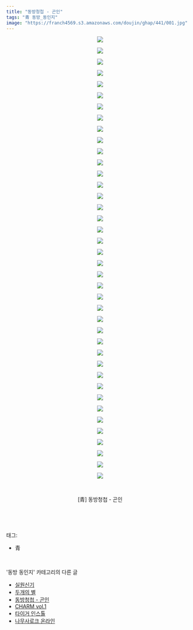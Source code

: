```yaml
---
title: "동방청첩 - 곤인"
tags: "青 동방_동인지"
image: "https://franch4569.s3.amazonaws.com/doujin/ghap/441/001.jpg"
---
```

<div class="article">
<p style="text-align: center; clear: none; float: none;"><img src="{{ site.imgserver2 }}/ghap/441/001.jpg"/></p>
<p style="text-align: center; clear: none; float: none;"><img src="{{ site.imgserver2 }}/ghap/441/002.jpg"/></p>
<p style="text-align: center; clear: none; float: none;"><img src="{{ site.imgserver2 }}/ghap/441/003.jpg"/></p>
<p style="text-align: center; clear: none; float: none;"><img src="{{ site.imgserver2 }}/ghap/441/004.jpg"/></p>
<p style="text-align: center; clear: none; float: none;"><img src="{{ site.imgserver2 }}/ghap/441/005.jpg"/></p>
<p style="text-align: center; clear: none; float: none;"><img src="{{ site.imgserver2 }}/ghap/441/006.jpg"/></p>
<p style="text-align: center; clear: none; float: none;"><img src="{{ site.imgserver2 }}/ghap/441/007.jpg"/></p>
<p style="text-align: center; clear: none; float: none;"><img src="{{ site.imgserver2 }}/ghap/441/008.jpg"/></p>
<p style="text-align: center; clear: none; float: none;"><img src="{{ site.imgserver2 }}/ghap/441/009.jpg"/></p>
<p style="text-align: center; clear: none; float: none;"><img src="{{ site.imgserver2 }}/ghap/441/010.jpg"/></p>
<p style="text-align: center; clear: none; float: none;"><img src="{{ site.imgserver2 }}/ghap/441/011.jpg"/></p>
<p style="text-align: center; clear: none; float: none;"><img src="{{ site.imgserver2 }}/ghap/441/012.jpg"/></p>
<p style="text-align: center; clear: none; float: none;"><img src="{{ site.imgserver2 }}/ghap/441/013.jpg"/></p>
<p style="text-align: center; clear: none; float: none;"><img src="{{ site.imgserver2 }}/ghap/441/014.jpg"/></p>
<p style="text-align: center; clear: none; float: none;"><img src="{{ site.imgserver2 }}/ghap/441/015.jpg"/></p>
<p style="text-align: center; clear: none; float: none;"><img src="{{ site.imgserver2 }}/ghap/441/016.jpg"/></p>
<p style="text-align: center; clear: none; float: none;"><img src="{{ site.imgserver2 }}/ghap/441/017.jpg"/></p>
<p style="text-align: center; clear: none; float: none;"><img src="{{ site.imgserver2 }}/ghap/441/018.jpg"/></p>
<p style="text-align: center; clear: none; float: none;"><img src="{{ site.imgserver2 }}/ghap/441/019.jpg"/></p>
<p style="text-align: center; clear: none; float: none;"><img src="{{ site.imgserver2 }}/ghap/441/020.jpg"/></p>
<p style="text-align: center; clear: none; float: none;"><img src="{{ site.imgserver2 }}/ghap/441/021.jpg"/></p>
<p style="text-align: center; clear: none; float: none;"><img src="{{ site.imgserver2 }}/ghap/441/022.jpg"/></p>
<p style="text-align: center; clear: none; float: none;"><img src="{{ site.imgserver2 }}/ghap/441/023.jpg"/></p>
<p style="text-align: center; clear: none; float: none;"><img src="{{ site.imgserver2 }}/ghap/441/024.jpg"/></p>
<p style="text-align: center; clear: none; float: none;"><img src="{{ site.imgserver2 }}/ghap/441/025.jpg"/></p>
<p style="text-align: center; clear: none; float: none;"><img src="{{ site.imgserver2 }}/ghap/441/026.jpg"/></p>
<p style="text-align: center; clear: none; float: none;"><img src="{{ site.imgserver2 }}/ghap/441/027.jpg"/></p>
<p style="text-align: center; clear: none; float: none;"><img src="{{ site.imgserver2 }}/ghap/441/028.jpg"/></p>
<p style="text-align: center; clear: none; float: none;"><img src="{{ site.imgserver2 }}/ghap/441/029.jpg"/></p>
<p style="text-align: center; clear: none; float: none;"><img src="{{ site.imgserver2 }}/ghap/441/030.jpg"/></p>
<p style="text-align: center; clear: none; float: none;"><img src="{{ site.imgserver2 }}/ghap/441/031.jpg"/></p>
<p style="text-align: center; clear: none; float: none;"><img src="{{ site.imgserver2 }}/ghap/441/032.jpg"/></p>
<p style="text-align: center; clear: none; float: none;"><img src="{{ site.imgserver2 }}/ghap/441/033.jpg"/></p>
<p style="text-align: center; clear: none; float: none;"><img src="{{ site.imgserver2 }}/ghap/441/034.jpg"/></p>
<p style="text-align: center; clear: none; float: none;"><img src="{{ site.imgserver2 }}/ghap/441/035.jpg"/></p>
<p style="text-align: center; clear: none; float: none;"><img src="{{ site.imgserver2 }}/ghap/441/036.jpg"/></p>
<p style="text-align: center; clear: none; float: none;"><img src="{{ site.imgserver2 }}/ghap/441/037.jpg"/></p>
<p style="text-align: center; clear: none; float: none;"><img src="{{ site.imgserver2 }}/ghap/441/038.jpg"/></p>
<p style="text-align: center; clear: none; float: none;"><img src="{{ site.imgserver2 }}/ghap/441/039.jpg"/></p>
<p style="text-align: center; clear: none; float: none;"><img src="{{ site.imgserver2 }}/ghap/441/040.jpg"/></p>
<p style="text-align: center; clear: none; float: none;"><br/></p>
<p style="text-align: center; clear: none; float: none;">[青] 동방청첩 - 곤인</p>
<p><br/></p>
</div><br/>
<div class="tagTrail">
<p>태그: </p>
<ul>
<li>青</li>
</ul>
</div><br/>
<div class="another">
<p>'동방 동인지' 카테고리의 다른 글</p>
<ul>
<li><a href="/ghap_443">실원신기</a></li>
<li><a href="/ghap_442">두개의 별</a></li>
<li><a href="/ghap_441">동방청첩 - 곤인</a></li>
<li><a href="/ghap_440">CHARM vol.1</a></li>
<li><a href="/ghap_439">타이거 인스톨</a></li>
<li><a href="/ghap_438">나무사로크 온라인</a></li>
</ul>
</div><br/>
<div class="cb_module cb_fluid">
<div class="cb_wrt cb_profile">
</div><!-- commentList close -->
</div><br/>
